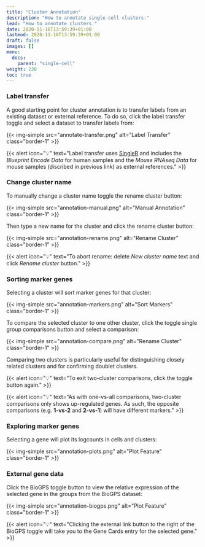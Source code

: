 ```yaml
---
title: "Cluster Annotation"
description: "How to annotate single-cell clusters."
lead: "How to annotate clusters."
date: 2020-11-16T13:59:39+01:00
lastmod: 2020-11-16T13:59:39+01:00
draft: false
images: []
menu:
  docs:
    parent: "single-cell"
weight: 230
toc: true
---
```


### Label transfer

A good starting point for cluster annotation is to transfer labels from an existing dataset or external reference. To do so, click the label transfer toggle and select a dataset to transfer labels from:

{{< img-simple src="annotate-transfer.png" alt="Label Transfer" class="border-1" >}}

{{< alert icon="💡" text="Label transfer uses <a href='http://bioconductor.org/books/release/OSCA/cell-type-annotation.html'>SingleR</a> and includes the <i>Blueprint Encode Data</i> for human samples and the <i>Mouse RNAseq Data</i> for mouse samples (discribed in previous link) as external references." >}}


### Change cluster name

To manually change a cluster name toggle the rename cluster button:

{{< img-simple src="annotation-manual.png" alt="Manual Annotation" class="border-1" >}}

Then type a new name for the cluster and click the rename cluster button:

{{< img-simple src="annotation-rename.png" alt="Rename Cluster" class="border-1" >}}

{{< alert icon="💡" text="To abort rename: delete <i>New cluster name</i> text and click <i>Rename cluster</i> button." >}}

### Sorting marker genes

Selecting a cluster will sort marker genes for that cluster:

{{< img-simple src="annotation-markers.png" alt="Sort Markers" class="border-1" >}}

To compare the selected cluster to one other cluster, click the toggle single group comparisons button and select a comparison:

{{< img-simple src="annotation-compare.png" alt="Rename Cluster" class="border-1" >}}

Comparing two clusters is particularly useful for distinguishing closely related clusters and for confirming doublet clusters.

{{< alert icon="💡" text="To exit two-cluster comparisons, click the toggle button again." >}}

{{< alert icon="💡" text="As with one-vs-all comparisons, two-cluster comparisons only shows up-regulated genes. As such, the opposite comparisons (e.g. <b>1-vs-2</b> and <b>2-vs-1</b>) will have different markers." >}}

### Exploring marker genes

Selecting a gene will plot its logcounts in cells and clusters:

{{< img-simple src="annotation-plots.png" alt="Plot Feature" class="border-1" >}}

### External gene data

Click the BioGPS toggle button to view the relative expression of the selected gene in the groups from the BioGPS dataset:

{{< img-simple src="annotation-biogps.png" alt="Plot Feature" class="border-1" >}}

{{< alert icon="💡" text="Clicking the external link button to the right of the BioGPS toggle will take you to the Gene Cards entry for the selected gene." >}}